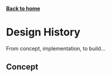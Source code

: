 [__Back to home__](index.md)

# Design History

From concept, implementation, to build...

## Concept


